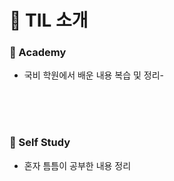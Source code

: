 # :bookmark_tabs: TIL 소개

### :pushpin: Academy

- 국비 학원에서 배운 내용 복습 및 정리-

<br/>

<br/>

<br/>

### :pushpin: Self Study

- 혼자 틈틈이 공부한 내용 정리

<br/>
